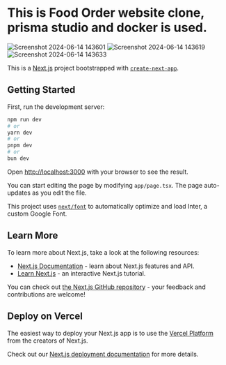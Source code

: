 # This is Food Order website clone, prisma studio and docker is used.
![Screenshot 2024-06-14 143601](https://github.com/Siddharth-Pandore/food_order_clone/assets/139606136/5366fd4b-1c7a-4b30-bde6-a8b1da5fab46)
![Screenshot 2024-06-14 143619](https://github.com/Siddharth-Pandore/food_order_clone/assets/139606136/ce82ed89-5d56-4931-bc98-071ea98f52b0)
![Screenshot 2024-06-14 143633](https://github.com/Siddharth-Pandore/food_order_clone/assets/139606136/583caae6-61dc-413f-a1d8-830efc783f5d)

This is a [Next.js](https://nextjs.org/) project bootstrapped with [`create-next-app`](https://github.com/vercel/next.js/tree/canary/packages/create-next-app).

## Getting Started

First, run the development server:

```bash
npm run dev
# or
yarn dev
# or
pnpm dev
# or
bun dev
```

Open [http://localhost:3000](http://localhost:3000) with your browser to see the result.

You can start editing the page by modifying `app/page.tsx`. The page auto-updates as you edit the file.

This project uses [`next/font`](https://nextjs.org/docs/basic-features/font-optimization) to automatically optimize and load Inter, a custom Google Font.

## Learn More

To learn more about Next.js, take a look at the following resources:

- [Next.js Documentation](https://nextjs.org/docs) - learn about Next.js features and API.
- [Learn Next.js](https://nextjs.org/learn) - an interactive Next.js tutorial.

You can check out [the Next.js GitHub repository](https://github.com/vercel/next.js/) - your feedback and contributions are welcome!

## Deploy on Vercel

The easiest way to deploy your Next.js app is to use the [Vercel Platform](https://vercel.com/new?utm_medium=default-template&filter=next.js&utm_source=create-next-app&utm_campaign=create-next-app-readme) from the creators of Next.js.

Check out our [Next.js deployment documentation](https://nextjs.org/docs/deployment) for more details.
